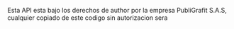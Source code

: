 Esta API esta bajo los derechos de author por la empresa PubliGrafit S.A.S, cualquier copiado de este codigo sin autorizacion sera 
